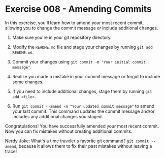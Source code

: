 # Exercise 008 - Amending Commits

In this exercise, you'll learn how to amend your most recent commit, allowing you to
change the commit message or include additional changes.

1. Make sure you're in your git repository directory.

2. Modify the `README.md` file and stage your changes by running `git add README.md`.

3. Commit your changes using `git commit -m "Your initial commit message"`.

4. Realize you made a mistake in your commit message or forgot to include some changes.

5. If you need to include additional changes, stage them by running `git add <file>`.

6. Run `git commit --amend -m "Your updated commit message"` to amend your last commit.
   This command updates the commit message and/or includes any additional changes you
   staged.

Congratulations! You have successfully amended your most recent commit. Now you can
fix mistakes without creating additional commits.

Nerdy Joke: What's a time traveler's favorite git command? `git commit --amend`, because
it allows them to fix their past mistakes without leaving a trace!
